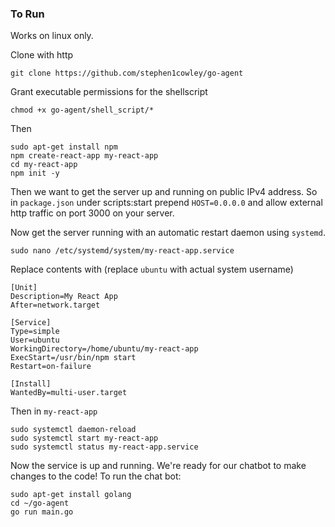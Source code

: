 ### To Run

Works on linux only.

Clone with http
```
git clone https://github.com/stephen1cowley/go-agent
```


Grant executable permissions for the shellscript
```
chmod +x go-agent/shell_script/*
```

Then
```
sudo apt-get install npm
npm create-react-app my-react-app
cd my-react-app
npm init -y
```

Then we want to get the server up and running on public IPv4 address. So in `package.json` under scripts:start prepend `HOST=0.0.0.0` and allow external http traffic on port 3000 on your server.

Now get the server running with an automatic restart daemon using `systemd`.

```
sudo nano /etc/systemd/system/my-react-app.service
```

Replace contents with (replace `ubuntu` with actual system username)
```
[Unit]
Description=My React App
After=network.target

[Service]
Type=simple
User=ubuntu
WorkingDirectory=/home/ubuntu/my-react-app
ExecStart=/usr/bin/npm start
Restart=on-failure

[Install]
WantedBy=multi-user.target
```

Then in `my-react-app`
```
sudo systemctl daemon-reload
sudo systemctl start my-react-app
sudo systemctl status my-react-app.service
```

Now the service is up and running. We're ready for our chatbot to make changes to the code! To run the chat bot:

```
sudo apt-get install golang
cd ~/go-agent
go run main.go
```